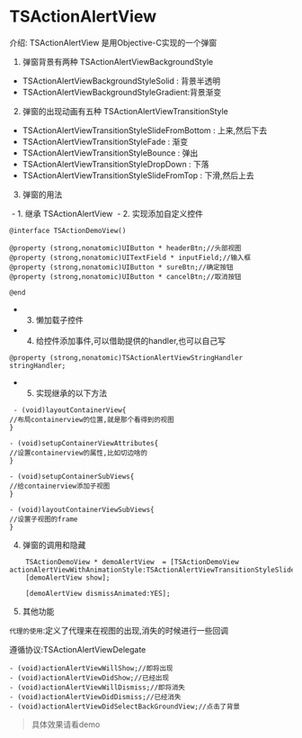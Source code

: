 # TSActionAlertView

介绍:  TSActionAlertView 是用Objective-C实现的一个弹窗

1. 弹窗背景有两种  TSActionAlertViewBackgroundStyle

- TSActionAlertViewBackgroundStyleSolid  : 背景半透明
- TSActionAlertViewBackgroundStyleGradient:背景渐变

2. 弹窗的出现动画有五种 TSActionAlertViewTransitionStyle
    
- TSActionAlertViewTransitionStyleSlideFromBottom : 上来,然后下去
- TSActionAlertViewTransitionStyleFade            : 渐变
- TSActionAlertViewTransitionStyleBounce          : 弹出
- TSActionAlertViewTransitionStyleDropDown        : 下落
- TSActionAlertViewTransitionStyleSlideFromTop    : 下滑,然后上去

3. 弹窗的用法

  - 1. 继承 TSActionAlertView
  - 2. 实现添加自定义控件
  
```
@interface TSActionDemoView()

@property (strong,nonatomic)UIButton * headerBtn;//头部视图
@property (strong,nonatomic)UITextField * inputField;//输入框
@property (strong,nonatomic)UIButton * sureBtn;//确定按钮
@property (strong,nonatomic)UIButton * cancelBtn;//取消按钮

@end
```
 - 3. 懒加载子控件
 - 4. 给控件添加事件,可以借助提供的handler,也可以自己写
 
 ```
 @property (strong,nonatomic)TSActionAlertViewStringHandler stringHandler;
 ```
 - 5. 实现继承的以下方法
 
 ```
  - (void)layoutContainerView{
 //布局containerview的位置,就是那个看得到的视图
 }
 
 - (void)setupContainerViewAttributes{
 //设置containerview的属性,比如切边啥的
 }
 
 - (void)setupContainerSubViews{
 //给containerview添加子视图
 }
 
 - (void)layoutContainerViewSubViews{
 //设置子视图的frame
 }
 ```
 
4. 弹窗的调用和隐藏
```
    TSActionDemoView * demoAlertView  = [TSActionDemoView actionAlertViewWithAnimationStyle:TSActionAlertViewTransitionStyleSlideFromTop];
    [demoAlertView show];
    
    [demoAlertView dismissAnimated:YES];
```

5. 其他功能

`代理的使用`:定义了代理来在视图的出现,消失的时候进行一些回调

遵循协议:TSActionAlertViewDelegate

```
- (void)actionAlertViewWillShow;//即将出现
- (void)actionAlertViewDidShow;//已经出现
- (void)actionAlertViewWillDismiss;//即将消失
- (void)actionAlertViewDidDismiss;//已经消失
- (void)actionAlertViewDidSelectBackGroundView;//点击了背景
```

> 具体效果请看demo
